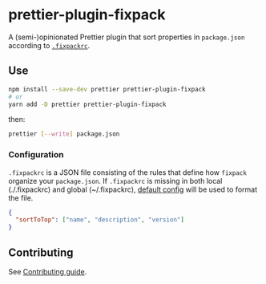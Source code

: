 # prettier-plugin-fixpack

A (semi-)opinionated Prettier plugin that sort properties in `package.json` according to [`.fixpackrc`](https://github.com/HenrikJoreteg/fixpack).

## Use

```bash
npm install --save-dev prettier prettier-plugin-fixpack
# or
yarn add -D prettier prettier-plugin-fixpack
```

then:

```bash
prettier [--write] package.json
```

### Configuration

`.fixpackrc` is a JSON file consisting of the rules that define how `fixpack` organize your `package.json`.
If `.fixpackrc` is missing in both local (./.fixpackrc) and global (~/.fixpackrc), [default config](./lib/defaultConfig.js) will be used to format the file.

```json
{
  "sortToTop": ["name", "description", "version"]
}
```

## Contributing

See [Contributing guide](./CONTRIBUTING.md).
